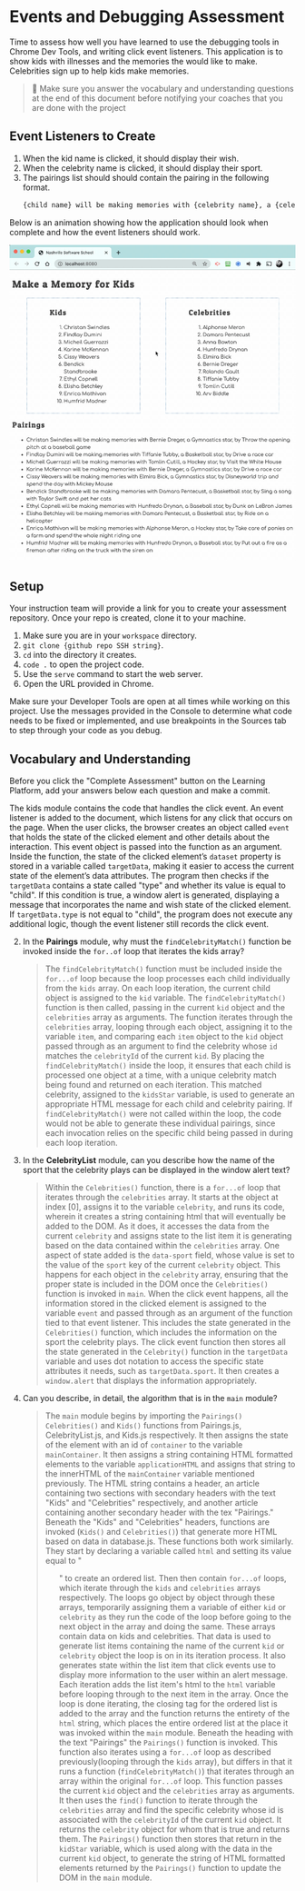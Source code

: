# Events and Debugging Assessment

Time to assess how well you have learned to use the debugging tools in Chrome Dev Tools, and writing click event listeners. This application is to show kids with illnesses and the memories the would like to make. Celebrities sign up to help kids make memories.

> 🧨 Make sure you answer the vocabulary and understanding questions at the end of this document before notifying your coaches that you are done with the project

## Event Listeners to Create

1. When the kid name is clicked, it should display their wish.
1. When the celebrity name is clicked, it should display their sport.
1. The pairings list should should contain the pairing in the following format.
    ```html
    {child name} will be making memories with {celebrity name}, a {celebrity sport} star, by {child wish}
    ```

Below is an animation showing how the application should look when complete and how the event listeners should work.

<img src="./images/debugging-events-assessment.gif" width="700px">

## Setup

Your instruction team will provide a link for you to create your assessment repository. Once your repo is created, clone it to your machine.

1. Make sure you are in your `workspace` directory.
1. `git clone {github repo SSH string}`.
1. `cd` into the directory it creates.
1. `code .` to open the project code.
1. Use the `serve` command to start the web server.
1. Open the URL provided in Chrome.

Make sure your Developer Tools are open at all times while working on this project. Use the messages provided in the Console to determine what code needs to be fixed or implemented, and use breakpoints in the Sources tab to step through your code as you debug.

## Vocabulary and Understanding

Before you click the "Complete Assessment" button on the Learning Platform, add your answers below each question and make a commit.

The kids module contains the code that handles the click event. An event listener is added to the document, which listens for any click that occurs on the page. When the user clicks, the browser creates an object called `event` that holds the state of the clicked element and other details about the interaction. This event object is passed into the function as an argument. Inside the function, the state of the clicked element’s `dataset` property is stored in a variable called `targetData`, making it easier to access the current state of the element’s data attributes. The program then checks if the `targetData` contains a state called "type" and whether its value is equal to "child". If this condition is true, a window alert is generated, displaying a message that incorporates the name and wish state of the clicked element. If `targetData.type` is not equal to "child", the program does not execute any additional logic, though the event listener still records the click event.


2. In the **Pairings** module, why must the `findCelebrityMatch()` function be invoked inside the `for..of` loop that iterates the kids array?
   > The `findCelebrityMatch()` function must be included inside the `for...of` loop because the loop processes each child individually from the `kids` array. On each loop iteration, the current child object is assigned to the `kid` variable. The `findCelebrityMatch()` function is then called, passing in the current `kid` object and the `celebrities` array as arguments. The function iterates through the `celebrities` array, looping through each object, assigning it to the variable `item`, and comparing each `item` object to the `kid` object passed through as an argument to find the celebrity whose `id` matches the `celebrityId` of the current `kid`. By placing the `findCelebrityMatch()` inside the loop, it ensures that each child is processed one object at a time, with a unique celebrity match being found and returned on each iteration. This matched celebrity, assigned to the `kidsStar` variable, is used to generate an appropriate HTML message for each child and celebrity pairing. If `findCelebrityMatch()` were not called within the loop, the code would not be able to generate these individual pairings, since each invocation relies on the specific child being passed in during each loop iteration.

3. In the **CelebrityList** module, can you describe how the name of the sport that the celebrity plays can be displayed in the window alert text?
   > Within the `Celebrities()` function, there is a `for...of` loop that iterates through the `celebrities` array. It starts at the object at index [0], assigns it to the variable `celebrity`, and runs its code, wherein it creates a string containing html that will eventually be added to the DOM. As it does, it accesses the data from the current `celebrity` and assigns state to the list item it is generating based on the data contained within the `celebrities` array. One aspect of state added is the `data-sport` field, whose value is set to the value of the `sport` key of the current `celebrity` object. This happens for each object in the `celebrity` array, ensuring that the proper state is included in the DOM once the `Celebrities()` function is invoked in `main`. When the click event happens, all the information stored in the clicked element is assigned to the variable `event` and passed through as an argument of the function tied to that event listener. This includes the state generated in the `Celebrities()` function, which includes the information on the sport the celebrity plays. The click event function then stores all the state generated in the `Celebrity()` function in the `targetData` variable and uses dot notation to access the specific state attributes it needs, such as `targetData.sport`. It then creates a `window.alert` that displays the information appropriately.

4. Can you describe, in detail, the algorithm that is in the `main` module?
   > The `main` module begins by importing the `Pairings()` `Celebrities()` and `Kids()` functions from Pairings.js, CelebrityList.js, and Kids.js respectively. 
   >It then assigns the state of the element with an id of `container` to the variable `mainContainer`.
   >It then assigns a string containing HTML formatted elements to the variable `applicationHTML` and assigns that string to the innerHTML of the `mainContainer` variable mentioned previously.
   >The HTML string contains a header, an article containing two sections with secondary headers with the text "Kids" and "Celebrities" respectively, and another article containing another secondary header with the tex "Pairings."
   >Beneath the "Kids" and "Celebrities" headers, functions are invoked (`Kids()` and `Celebrities()`) that generate more HTML based on data in database.js. These functions both work similarly. They start by declaring a variable called `html` and setting its value equal to "<ol>" to create an ordered list. Then then contain `for...of` loops, which iterate through the `kids` and `celebrities` arrays respectively. The loops go object by object through these arrays, temporarily assigning them a variable of either `kid` or `celebrity` as they run the code of the loop before going to the next object in the array and doing the same. These arrays contain data on kids and celebrities. That data is used to generate list items containing the name of the current `kid` or `celebrity` object the loop is on in its iteration process. It also generates state within the list item that click events use to display more information to the user within an alert message. Each iteration adds the list item's html to the `html` variable before looping through to the next item in the array. Once the loop is done iterating, the closing tag for the ordered list is added to the array and the function returns the entirety of the `html` string, which places the entire ordered list at the place it was invoked within the `main` module. 
   >Beneath the heading with the text "Pairings" the `Pairings()` function is invoked. This function also iterates using a `for...of` loop as described previously(looping through the `kids` array), but differs in that it runs a function (`findCelebrityMatch()`) that iterates through an array within the original `for...of` loop. This function passes the current `kid` object and the `celebrities` array as arguments. It then uses the `find()` function to iterate through the `celebrities` array and find the specific celebrity whose id is associated with the `celebrityId` of the current `kid` object. It returns the `celebrity` object for whom that is true and returns them. The `Pairings()` function then stores that return in the `kidStar` variable, which is used along with the data in the current `kid` object, to generate the string of HTML formatted elements returned by the `Pairings()` function to update the DOM in the `main` module.

